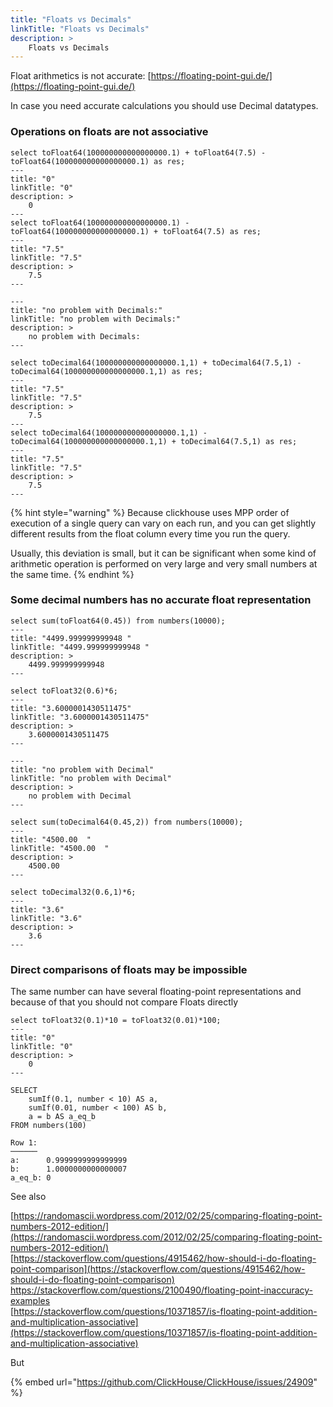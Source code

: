 ```yaml
---
title: "Floats vs Decimals"
linkTitle: "Floats vs Decimals"
description: >
    Floats vs Decimals
---
```


Float arithmetics is not accurate: [https://floating-point-gui.de/](https://floating-point-gui.de/)

In case you need accurate calculations you should use Decimal datatypes.

### Operations on floats are not associative

```text
select toFloat64(100000000000000000.1) + toFloat64(7.5) - toFloat64(100000000000000000.1) as res;
---
title: "0"
linkTitle: "0"
description: >
    0
---
select toFloat64(100000000000000000.1) - toFloat64(100000000000000000.1) + toFloat64(7.5) as res;
---
title: "7.5"
linkTitle: "7.5"
description: >
    7.5
---

---
title: "no problem with Decimals:"
linkTitle: "no problem with Decimals:"
description: >
    no problem with Decimals:
---

select toDecimal64(100000000000000000.1,1) + toDecimal64(7.5,1) - toDecimal64(100000000000000000.1,1) as res;
---
title: "7.5"
linkTitle: "7.5"
description: >
    7.5
---
select toDecimal64(100000000000000000.1,1) - toDecimal64(100000000000000000.1,1) + toDecimal64(7.5,1) as res;
---
title: "7.5"
linkTitle: "7.5"
description: >
    7.5
---
```

{% hint style="warning" %}
Because clickhouse uses MPP order of execution of a single query can vary on each run, and you can get slightly different results from the float column every time you run the query. 

Usually, this deviation is small, but it can be significant when some kind of arithmetic operation is performed on very large and very small numbers at the same time.
{% endhint %}

### Some decimal numbers has no accurate float representation

```text
select sum(toFloat64(0.45)) from numbers(10000);
---
title: "4499.999999999948 "
linkTitle: "4499.999999999948 "
description: >
    4499.999999999948 
---

select toFloat32(0.6)*6;
---
title: "3.6000001430511475"
linkTitle: "3.6000001430511475"
description: >
    3.6000001430511475
---

---
title: "no problem with Decimal"
linkTitle: "no problem with Decimal"
description: >
    no problem with Decimal
---

select sum(toDecimal64(0.45,2)) from numbers(10000);
---
title: "4500.00  "
linkTitle: "4500.00  "
description: >
    4500.00  
---

select toDecimal32(0.6,1)*6;
---
title: "3.6"
linkTitle: "3.6"
description: >
    3.6
---
```

### Direct comparisons of floats may be impossible

The same number can have several floating-point representations and because of that you should not compare Floats directly 

```text
select toFloat32(0.1)*10 = toFloat32(0.01)*100;
---
title: "0"
linkTitle: "0"
description: >
    0
---

SELECT
    sumIf(0.1, number < 10) AS a,
    sumIf(0.01, number < 100) AS b,
    a = b AS a_eq_b
FROM numbers(100)

Row 1:
──────
a:      0.9999999999999999
b:      1.0000000000000007
a_eq_b: 0
```

See also

[https://randomascii.wordpress.com/2012/02/25/comparing-floating-point-numbers-2012-edition/](https://randomascii.wordpress.com/2012/02/25/comparing-floating-point-numbers-2012-edition/)  
[https://stackoverflow.com/questions/4915462/how-should-i-do-floating-point-comparison](https://stackoverflow.com/questions/4915462/how-should-i-do-floating-point-comparison)  
https://stackoverflow.com/questions/2100490/floating-point-inaccuracy-examples  
[https://stackoverflow.com/questions/10371857/is-floating-point-addition-and-multiplication-associative](https://stackoverflow.com/questions/10371857/is-floating-point-addition-and-multiplication-associative)

But

{% embed url="https://github.com/ClickHouse/ClickHouse/issues/24909" %}



### 

